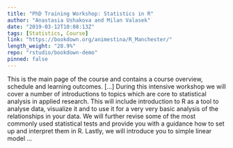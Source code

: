 ```yaml
---
title: "PhD Training Workshop: Statistics in R"
author: "Anastasia Ushakova and Milan Valasek"
date: "2019-03-12T10:08:13Z"
tags: [Statistics, Course]
link: "https://bookdown.org/animestina/R_Manchester/"
length_weight: "28.9%"
repo: "rstudio/bookdown-demo"
pinned: false
---
```


This is the main page of the course and contains a course overview, schedule and learning outcomes. [...] During this intensive workshop we will cover a number of introductions to topics which are core to statistical analysis in applied research. This will include introduction to R as a tool to analyse data, visualize it and to use it for a very very basic analysis of the relationships in your data. We will further revise some of the most commonly used statistical tests and provide you with a guidance how to set up and interpret them in R. Lastly, we will introduce you to simple linear model ...
